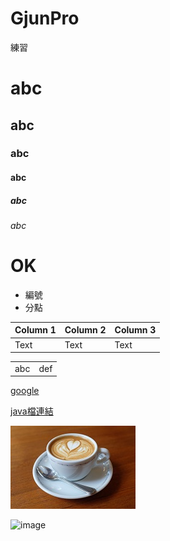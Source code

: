 # GjunPro
練習
# abc
## abc
### abc
#### abc
##### abc
###### abc

# OK

- 編號 
- 分點

| Column 1 | Column 2 | Column 3 |
| -------- | -------- | -------- |
| Text     | Text     | Text     |

<table>
  <tr>
    <td>abc</td>
    <td>def</td>
  </tr>
</table>

[google](http://www.google.com)

[java檔連結](Gjun/src/main/java/dao/MemberDao.java)

![Coffice](pic/Coffee.jpg)

<img width="464" height="376" alt="image" src="https://github.com/user-attachments/assets/8e0ceb47-6a16-4677-83fd-16c5149c01f9" />

